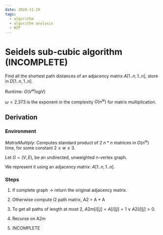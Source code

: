 ```yaml
---
date: 2020-11-29
tags: 
  - algorithm
  - algorithm analysis
  - WIP
---
```


# Seidels sub-cubic algorithm (INCOMPLETE)

Find all the shortest path distances of an adjacency matrix $A[1..n, 1..n]$, store in $D[1..n, 1..n]$.

Runtime: $O(V^{w} log V)$

$\omega < 2.373$ is the exponent in the complexity $O(n^{w})$ for matrix multiplication.

## Derivation

### Environment

$MatrixMultiply$: Computes standard product of 2 $n*n$ matrices in $O(n^{w})$ time, for some constant $2 \leq w \le 3$.

Let $G = (V, E)$, be an undirected, unweighted n-vertex graph.

We represent it using an adjacency matrix: $A[1..n, 1..n]$.

### Steps

1. If complete graph -> return the original adjacency matrix.

2. Otherwise compute l2 path matrix, A2 = A * A

3. To get all paths of length at most 2, $A2m[i][j] = A[i][j] = 1 \lor A2[i][j] > 0$.

4. Recurse on A2m

5. INCOMPLETE
